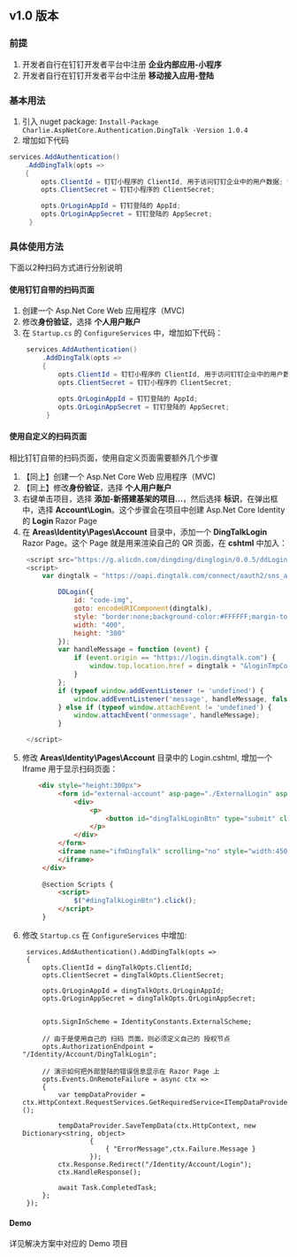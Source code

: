 ## v1.0 版本
### 前提   
1. 开发者自行在钉钉开发者平台中注册 **企业内部应用-小程序** 
1. 开发者自行在钉钉开发者平台中注册 **移动接入应用-登陆**

### 基本用法   
1. 引入 nuget package: `Install-Package Charlie.AspNetCore.Authentication.DingTalk -Version 1.0.4`
2. 增加如下代码
```csharp
services.AddAuthentication()
    .AddDingTalk(opts =>
    {
        opts.ClientId = 钉钉小程序的 ClientId, 用于访问钉钉企业中的用户数据; 钉钉访问用户信息的时候需要使用
        opts.ClientSecret = 钉钉小程序的 ClientSecret;

        opts.QrLoginAppId = 钉钉登陆的 AppId;
        opts.QrLoginAppSecret = 钉钉登陆的 AppSecret;
     }
```

### 具体使用方法   
下面以2种扫码方式进行分别说明
#### 使用钉钉自带的扫码页面   
1. 创建一个 Asp.Net Core Web 应用程序（MVC)
1. 修改**身份验证**，选择 **个人用户账户**
1. 在 `Startup.cs` 的 `ConfigureServices` 中，增加如下代码：
   ```csharp
    services.AddAuthentication()
        .AddDingTalk(opts =>
        {
            opts.ClientId = 钉钉小程序的 ClientId, 用于访问钉钉企业中的用户数据;
            opts.ClientSecret = 钉钉小程序的 ClientSecret;

            opts.QrLoginAppId = 钉钉登陆的 AppId;
            opts.QrLoginAppSecret = 钉钉登陆的 AppSecret;
         }
    ```

#### 使用自定义的扫码页面
相比钉钉自带的扫码页面，使用自定义页面需要额外几个步骤
1. 【同上】创建一个 Asp.Net Core Web 应用程序（MVC)
1. 【同上】修改**身份验证**，选择 **个人用户账户**
1. 右键单击项目，选择 **添加-新搭建基架的项目...**，然后选择 **标识**，在弹出框中，选择 **Account\Login**。这个步骤会在项目中创建 Asp.Net Core Identity 的 **Login** Razor Page
1. 在 **Areas\Identity\Pages\Account** 目录中，添加一个 **DingTalkLogin** Razor Page。这个 Page 就是用来渲染自己的 QR 页面，在 **cshtml** 中加入：
   ```javascript
    <script src="https://g.alicdn.com/dingding/dinglogin/0.0.5/ddLogin.js"></script>
    <script>
        var dingtalk = "https://oapi.dingtalk.com/connect/oauth2/sns_authorize?appid=@(Model.AppId)&response_type=@(Model.ResponseType)&scope=@(Model.Scope)&state=@(Model.State)&redirect_uri=@(Model.RedirectUri)";

            DDLogin({
                id: "code-img",
                goto: encodeURIComponent(dingtalk),
                style: "border:none;background-color:#FFFFFF;margin-top:-40px;",
                width: "400",
                height: "300"
            });
            var handleMessage = function (event) {
                if (event.origin == "https://login.dingtalk.com") {
                    window.top.location.href = dingtalk + "&loginTmpCode=" + event.data;
                }
            };
            if (typeof window.addEventListener != 'undefined') {
                window.addEventListener('message', handleMessage, false);
            } else if (typeof window.attachEvent != 'undefined') {
                window.attachEvent('onmessage', handleMessage);
            }

    </script>
    ```
1. 修改 **Areas\Identity\Pages\Account** 目录中的 Login.cshtml, 增加一个 Iframe 用于显示扫码页面：
   ```html
       <div style="height:300px">
            <form id="external-account" asp-page="./ExternalLogin" asp-route-returnUrl="@Model.ReturnUrl" method="post" target="ifmDingTalk" style="display:none">
                <div>
                    <p>
                        <button id="dingTalkLoginBtn" type="submit" class="btn btn-primary" name="provider" value="DingTalk"></button>
                    </p>
                </div>
            </form>
            <iframe name="ifmDingTalk" scrolling="no" style="width:450px;height:300px">
            </iframe>
        </div>
       
        @section Scripts {
            <script>
                $("#dingTalkLoginBtn").click();
            </script>
        }

   ```
1. 修改 `Startup.cs` 在 `ConfigureServices` 中增加:
   ```
    services.AddAuthentication().AddDingTalk(opts =>
    {
        opts.ClientId = dingTalkOpts.ClientId;
        opts.ClientSecret = dingTalkOpts.ClientSecret;

        opts.QrLoginAppId = dingTalkOpts.QrLoginAppId;
        opts.QrLoginAppSecret = dingTalkOpts.QrLoginAppSecret;


        opts.SignInScheme = IdentityConstants.ExternalScheme;

        // 由于是使用自己的 扫码 页面，则必须定义自己的 授权节点
        opts.AuthorizationEndpoint = "/Identity/Account/DingTalkLogin";

        // 演示如何把外部登陆的错误信息显示在 Razor Page 上
        opts.Events.OnRemoteFailure = async ctx =>
        {
            var tempDataProvider = ctx.HttpContext.RequestServices.GetRequiredService<ITempDataProvider>();

            tempDataProvider.SaveTempData(ctx.HttpContext, new Dictionary<string, object>
                    {
                        { "ErrorMessage",ctx.Failure.Message }
                    });
            ctx.Response.Redirect("/Identity/Account/Login");
            ctx.HandleResponse();

            await Task.CompletedTask;
        };
    });
    ```
   
#### Demo
详见解决方案中对应的 Demo 项目
   

